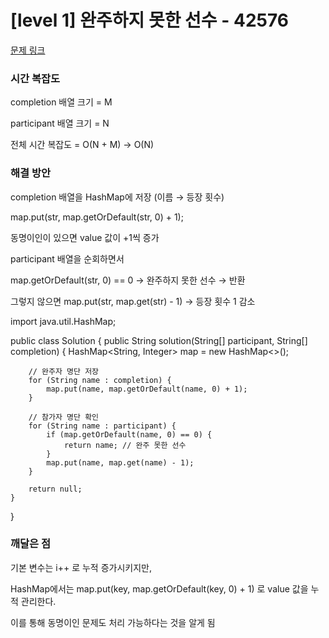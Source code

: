 # [level 1] 완주하지 못한 선수 - 42576 

[문제 링크](https://school.programmers.co.kr/learn/courses/30/lessons/42576) 


### 시간 복잡도

completion 배열 크기 = M

participant 배열 크기 = N

전체 시간 복잡도 = O(N + M) ->  O(N)

### 해결 방안

completion 배열을 HashMap에 저장 (이름 → 등장 횟수)

map.put(str, map.getOrDefault(str, 0) + 1);

 동명이인이 있으면 value 값이 +1씩 증가

participant 배열을 순회하면서

map.getOrDefault(str, 0) == 0 → 완주하지 못한 선수 → 반환

그렇지 않으면 map.put(str, map.get(str) - 1) → 등장 횟수 1 감소

import java.util.HashMap;

public class Solution {
    public String solution(String[] participant, String[] completion) {
        HashMap<String, Integer> map = new HashMap<>();

        // 완주자 명단 저장
        for (String name : completion) {
            map.put(name, map.getOrDefault(name, 0) + 1);
        }

        // 참가자 명단 확인
        for (String name : participant) {
            if (map.getOrDefault(name, 0) == 0) {
                return name; // 완주 못한 선수
            }
            map.put(name, map.get(name) - 1);
        }

        return null;
    }
}


### 깨달은 점

기본 변수는 i++ 로 누적 증가시키지만,

HashMap에서는 map.put(key, map.getOrDefault(key, 0) + 1) 로 value 값을 누적 관리한다.

이를 통해 동명이인 문제도 처리 가능하다는 것을 알게 됨
